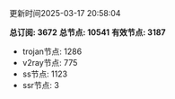 更新时间2025-03-17 20:58:04

**总订阅: 3672**
**总节点: 10541**
**有效节点: 3187**
- trojan节点: 1286
- v2ray节点: 775
- ss节点: 1123
- ssr节点: 3
